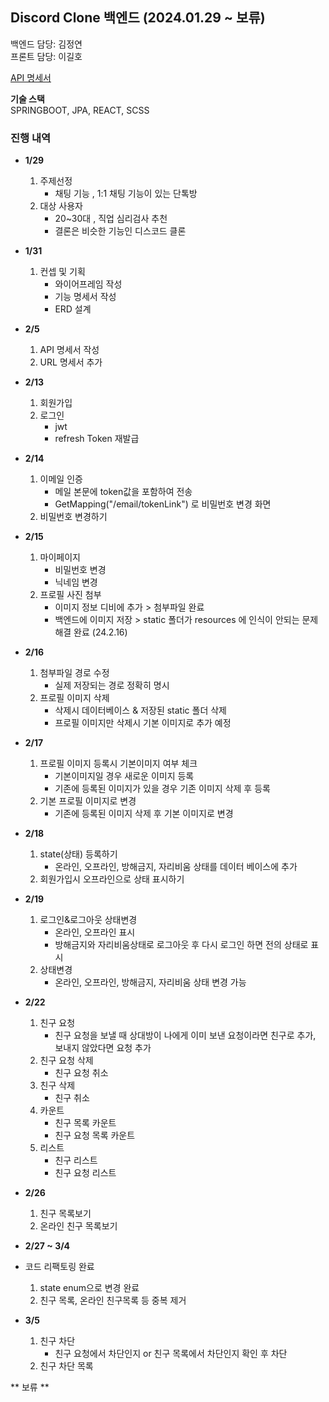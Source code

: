 ## Discord Clone 백엔드 (2024.01.29 ~ 보류)

백엔드 담당: 김정연 <br>
프론트 담당: 이길호 

[API 명세서](https://docs.google.com/spreadsheets/d/1hxbx__Gz9DKd2sEl_v-7-JrF99VRnm534RZEoAIE6Ng/edit#gid=0)

**기술 스택** <br>
SPRINGBOOT, JPA, REACT, SCSS 

### 진행 내역

- **1/29**
  1. 주제선정
      - 채팅 기능 , 1:1 채팅 기능이 있는 단톡방  
  3. 대상 사용자
      - 20~30대 , 직업 심리검사 추천
      - 결론은 비슷한 기능인 디스코드 클론 

- **1/31**
  1. 컨셉 및 기획
      - 와이어프레임 작성
      - 기능 명세서 작성
      - ERD 설계

- **2/5**
  1. API 명세서 작성
  2. URL 명세서 추가

- **2/13**
  1. 회원가입
  2. 로그인
      - jwt
      - refresh Token 재발급

- **2/14**
  1. 이메일 인증
      - 메일 본문에 token값을 포함하여 전송 
      - GetMapping("/email/tokenLink") 로 비밀번호 변경 화면 
  2. 비밀번호 변경하기

- **2/15**
  1. 마이페이지
      - 비밀번호 변경
      - 닉네임 변경
  2. 프로필 사진 첨부
     - 이미지 정보 디비에 추가 > 첨부파일 완료 
     - 백엔드에 이미지 저장 > static 폴더가 resources 에 인식이 안되는 문제 해결 완료 (24.2.16)

- **2/16**
  1. 첨부파일 경로 수정
     - 실제 저장되는 경로 정확히 명시
  2. 프로필 이미지 삭제
     - 삭제시 데이터베이스 & 저장된 static 폴더 삭제
     - 프로필 이미지만 삭제시 기본 이미지로 추가 예정

- **2/17**
  1. 프로필 이미지 등록시 기본이미지 여부 체크
     - 기본이미지일 경우 새로운 이미지 등록
     - 기존에 등록된 이미지가 있을 경우 기존 이미지 삭제 후 등록 
  2. 기본 프로필 이미지로 변경 
     - 기존에 등록된 이미지 삭제 후 기본 이미지로 변경 

- **2/18**
  1. state(상태) 등록하기
     - 온라인, 오프라인, 방해금지, 자리비움 상태를 데이터 베이스에 추가
  2. 회원가입시 오프라인으로 상태 표시하기
 
- **2/19**
  1. 로그인&로그아웃 상태변경 
     - 온라인, 오프라인 표시
     - 방해금지와 자리비움상태로 로그아웃 후 다시 로그인 하면 전의 상태로 표시 
  2. 상태변경
     - 온라인, 오프라인, 방해금지, 자리비움 상태 변경 가능

- **2/22**
  1. 친구 요청 
     - 친구 요청을 보낼 때 상대방이 나에게 이미 보낸 요청이라면 친구로 추가, 보내지 않았다면 요청 추가 
  2. 친구 요청 삭제 
     - 친구 요청 취소
  3. 친구 삭제
     - 친구 취소
  4. 카운트
     - 친구 목록 카운트
     - 친구 요청 목록 카운트
  5. 리스트
     - 친구 리스트
     - 친구 요청 리스트
    
- **2/26**
  1. 친구 목록보기
  2. 온라인 친구 목록보기

- **2/27 ~ 3/4**
- 코드 리팩토링 완료
  1. state enum으로 변경 완료
  2. 친구 목록, 온라인 친구목록 등 중복 제거
 
- **3/5**
  1. 친구 차단
     - 친구 요청에서 차단인지 or 친구 목록에서 차단인지 확인 후 차단 
  3. 친구 차단 목록 

** 보류 **
